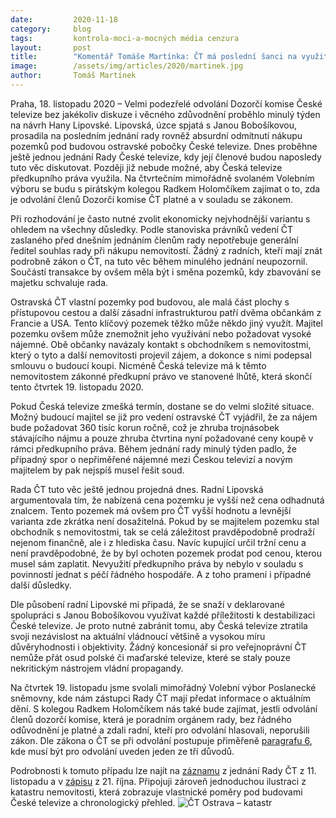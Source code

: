 ```yaml
---
date:         2020-11-18
category:     blog
tags:         kontrola-moci-a-mocných média cenzura
layout:       post
title:        "Komentář Tomáše Martínka: ČT má poslední šanci na využití předkupního práva ke klíčovým pozemkům. Piráti se budou ptát i na zákonnost odvolání Dozorčí komise ČT"
image:        /assets/img/articles/2020/martinek.jpg
author:       Tomáš Martínek
---
```


Praha, 18. listopadu 2020 – Velmi podezřelé odvolání Dozorčí komise České televize bez jakékoliv diskuze i věcného zdůvodnění proběhlo minulý týden na návrh Hany Lipovské. Lipovská, úzce spjatá s Janou Bobošíkovou, prosadila na posledním jednání rady rovněž absurdní odmítnutí nákupu pozemků pod budovou ostravské pobočky České televize. Dnes proběhne ještě jednou jednání Rady České televize, kdy její členové budou naposledy tuto věc diskutovat. Později již nebude možné, aby Česká televize předkupního práva využila. Na čtvrtečním mimořádně svolaném Volebním výboru se budu s pirátským kolegou Radkem Holomčíkem zajímat o to, zda je odvolání členů Dozorčí komise ČT platné a v souladu se zákonem.

Při rozhodování je často nutné zvolit ekonomicky nejvhodnější variantu s ohledem na všechny důsledky. Podle stanoviska právníků vedení ČT zaslaného před dnešním jednáním členům rady nepotřebuje generální ředitel souhlas rady při nákupu nemovitostí. Žádný z radních, kteří mají znát podrobně zákon o ČT, na tuto věc během minulého jednání neupozornil. Součástí transakce by ovšem měla být i směna pozemků, kdy zbavování se majetku schvaluje rada.

Ostravská ČT vlastní pozemky pod budovou, ale malá část plochy s přístupovou cestou a další zásadní infrastrukturou patří dvěma občankám z Francie a USA. Tento klíčový pozemek těžko může někdo jiný využít. Majitel pozemku ovšem může znemožnit jeho využívání nebo požadovat vysoké nájemné. Obě občanky navázaly kontakt s obchodníkem s nemovitostmi, který o tyto a další nemovitosti projevil zájem, a dokonce s nimi podepsal smlouvu o budoucí koupi. Nicméně Česká televize má k těmto nemovitostem zákonné předkupní právo ve stanovené lhůtě, která skončí tento čtvrtek 19. listopadu 2020. 

Pokud Česká televize zmešká termín, dostane se do velmi složité situace. Možný budoucí majitel se již pro vedení ostravské ČT vyjádřil, že za nájem bude požadovat 360 tisíc korun ročně, což je zhruba trojnásobek stávajícího nájmu a pouze zhruba čtvrtina nyní požadované ceny koupě v rámci předkupního práva. Během jednání rady minulý týden padlo, že případný spor o nepřiměřené nájemné mezi Českou televizí a novým majitelem by pak nejspíš musel řešit soud.

Rada ČT tuto věc ještě jednou projedná dnes. Radní Lipovská argumentovala tím, že nabízená cena pozemku je vyšší než cena odhadnutá znalcem. Tento pozemek má ovšem pro ČT vyšší hodnotu a levnější varianta zde zkrátka není dosažitelná. Pokud by se majitelem pozemku stal obchodník s nemovitostmi, tak se celá záležitost pravděpodobně prodraží nejenom finančně, ale i z hlediska času. Navíc kupující určil tržní cenu a není pravděpodobné, že by byl ochoten pozemek prodat pod cenou, kterou musel sám zaplatit. Nevyužití předkupního práva by nebylo v souladu s povinností jednat s péčí řádného hospodáře. A z toho pramení i případné další důsledky. 

Dle působení radní Lipovské mi připadá, že se snaží v deklarované spolupráci s Janou Bobošíkovou využívat každé příležitosti k destabilizaci České televize. Je proto nutné zabránit tomu, aby Česká televize ztratila svoji nezávislost na aktuální vládnoucí většině a vysokou míru důvěryhodnosti i objektivity. Žádný koncesionář si pro veřejnoprávní ČT nemůže přát osud polské či maďarské televize, které se staly pouze nekritickým nástrojem vládní propagandy.

Na čtvrtek 19. listopadu jsme svolali mimořádný Volební výbor Poslanecké sněmovny, kde nám zástupci Rady ČT mají předat informace o aktuálním dění. S kolegou Radkem Holomčíkem nás také bude zajímat, jestli odvolání členů dozorčí komise, která je poradním orgánem rady, bez řádného odůvodnění je platné a zdali radní, kteří pro odvolání hlasovali, neporušili zákon. Dle zákona o ČT se při odvolání postupuje přiměřeně [paragrafu 6](https://www.zakonyprolidi.cz/cs/1991-483#f1380651), kde musí být pro odvolání uveden jeden ze tří důvodů.

Podrobnosti k tomuto případu lze najít na [záznamu](https://www.ceskatelevize.cz/rada-ct/prenos-jednani-po-internetu/?IDEC=220%20251%2000056%2F0018&fbclid=IwAR3rnsWxKG56dBSY4P7X_FQ-4YhClPcQiAzVMX4cgU1dFG4WAXQdLalXgAc) z jednání Rady ČT z 11. listopadu a v [zápisu](http://www.ceskatelevize.cz/pub/radact_zpravy/696.pdf?1603461457) z 21. října. Připojuji zároveň jednoduchou ilustraci z katastru nemovitosti, která zobrazuje vlastnické poměry pod budovami České televize a chronologický přehled.
![ČT Ostrava – katastr](https://pirati.cz/assets/img/articles/2020/katastr.jpg)
